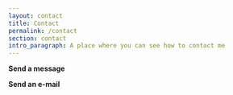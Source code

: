 ```yaml
---
layout: contact
title: Contact
permalink: /contact
section: contact
intro_paragraph: A place where you can see how to contact me
---
```

**Send a message**

**Send an e-mail**